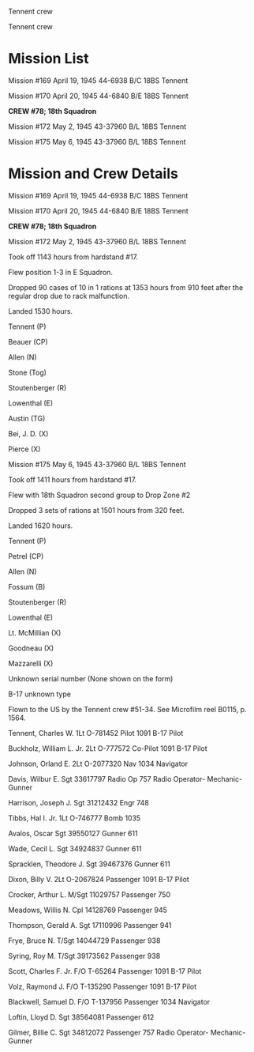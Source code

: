 





Tennent crew






 




Tennent crew

# Mission List

Mission #169 April 19, 1945 44-6938 B/C 18BS Tennent

Mission #170 April 20, 1945 44-6840 B/E 18BS Tennent

**CREW #78; 18th Squadron**

Mission #172 May 2, 1945 43-37960 B/L 18BS Tennent

Mission #175 May 6, 1945 43-37960 B/L 18BS Tennent

# Mission and Crew Details

Mission #169 April 19, 1945 44-6938 B/C 18BS Tennent

Mission #170 April 20, 1945 44-6840 B/E 18BS Tennent

**CREW #78; 18th Squadron**

Mission #172 May 2, 1945 43-37960 B/L 18BS Tennent

Took off 1143 hours from hardstand #17.

Flew position 1-3 in E Squadron.

Dropped 90 cases of 10 in 1 rations at 1353 hours from 910
feet after the regular drop due to rack malfunction.

Landed 1530 hours.

Tennent (P)

Beauer (CP)

Allen (N)

Stone (Tog)

Stoutenberger (R)

Lowenthal (E)

Austin (TG)

Bei, J. D. (X)

Pierce (X)

Mission #175 May 6, 1945 43-37960 B/L 18BS Tennent

Took off 1411 hours from hardstand #17.

Flew with 18th Squadron second group to Drop Zone
#2

Dropped 3 sets of rations at 1501 hours from 320 feet.

Landed 1620 hours.

Tennent (P)

Petrel (CP)

Allen (N)

Fossum (B)

Stoutenberger (R)

Lowenthal (E)

Lt. McMillian (X)

Goodneau (X)

Mazzarelli (X)

Unknown serial number (None shown on the form)

B-17 unknown type

Flown to the US by the Tennent crew #51-34. See Microfilm
reel B0115, p. 1564\.

Tennent, Charles
W.
1Lt O-781452
Pilot
1091 B-17 Pilot

Buckholz, William L.
Jr.
2Lt
O-777572
Co-Pilot
1091 B-17 Pilot

Johnson, Orland
E.
2Lt O-2077320
Nav
1034 Navigator

Davis, Wilbur
E.
Sgt
33617797
Radio
Op
757 Radio Operator-
Mechanic-Gunner

Harrison, Joseph
J.
Sgt 31212432
Engr
748

Tibbs, Hal I.
Jr.
1Lt
O-746777
Bomb
1035

Avalos,
Oscar
Sgt
39550127
Gunner
611

Wade, Cecil
L.
Sgt
34924837
Gunner
611

Spracklen, Theodore
J.
Sgt
39467376
Gunner
611

Dixon, Billy
V.
2Lt
O-2067824
Passenger
1091 B-17 Pilot

Crocker, Arthur
L.
M/Sgt 11029757
Passenger
750

Meadows, Willis
N.
Cpl 14128769
Passenger
945

Thompson, Gerald
A.
Sgt
17110996
Passenger
941

Frye, Bruce
N.
T/Sgt
14044729
Passenger
938

Syring, Roy
M.
T/Sgt
39173562
Passenger
938

Scott, Charles F.
Jr.
F/O T-65264
Passenger
1091 B-17 Pilot

Volz, Raymond
J.
F/O
T-135290
Passenger
1091 B-17 Pilot

Blackwell, Samuel
D.
F/O T-137956
Passenger
1034 Navigator

Loftin, Lloyd
D.
Sgt
38564081
Passenger
612

Gilmer, Billie
C.
Sgt
34812072
Passenger
757 Radio Operator-
Mechanic-Gunner




